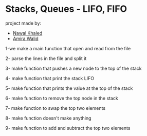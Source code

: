 # Stacks, Queues - LIFO, FIFO
project made by:
- [Nawal Khaled](https://github.com/11121997)
- [Amira Walid](https://github.com/AmiraWalid1)

1-we make a main function that open and read from the file

2- parse the lines in the file and split it

3- make function that pushes a new node to the top of the stack

4- make function that print the stack LIFO

5- make function that prints the value at the top of the stack

6- make function to remove the top node in the stack

7- make function to swap the top two elements

8- make function doesn't make anything

9- make function to add and subtract the top two elements
